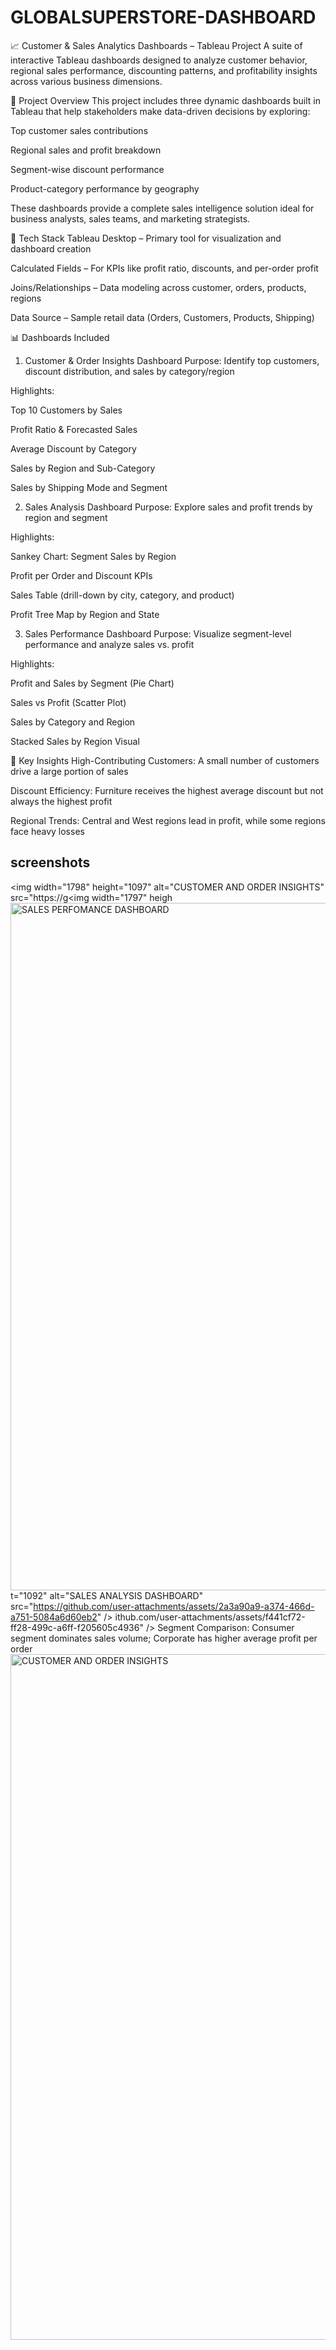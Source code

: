 # GLOBALSUPERSTORE-DASHBOARD
📈 Customer & Sales Analytics Dashboards – Tableau Project
A suite of interactive Tableau dashboards designed to analyze customer behavior, regional sales performance, discounting patterns, and profitability insights across various business dimensions.

🧩 Project Overview
This project includes three dynamic dashboards built in Tableau that help stakeholders make data-driven decisions by exploring:

Top customer sales contributions

Regional sales and profit breakdown

Segment-wise discount performance

Product-category performance by geography

These dashboards provide a complete sales intelligence solution ideal for business analysts, sales teams, and marketing strategists.

🔧 Tech Stack
Tableau Desktop – Primary tool for visualization and dashboard creation

Calculated Fields – For KPIs like profit ratio, discounts, and per-order profit

Joins/Relationships – Data modeling across customer, orders, products, regions

Data Source – Sample retail data (Orders, Customers, Products, Shipping)

📊 Dashboards Included
1. Customer & Order Insights Dashboard
Purpose: Identify top customers, discount distribution, and sales by category/region

Highlights:

Top 10 Customers by Sales

Profit Ratio & Forecasted Sales

Average Discount by Category

Sales by Region and Sub-Category

Sales by Shipping Mode and Segment

2. Sales Analysis Dashboard
Purpose: Explore sales and profit trends by region and segment

Highlights:

Sankey Chart: Segment Sales by Region

Profit per Order and Discount KPIs

Sales Table (drill-down by city, category, and product)

Profit Tree Map by Region and State

3. Sales Performance Dashboard
Purpose: Visualize segment-level performance and analyze sales vs. profit

Highlights:

Profit and Sales by Segment (Pie Chart)

Sales vs Profit (Scatter Plot)

Sales by Category and Region

Stacked Sales by Region Visual

📌 Key Insights
High-Contributing Customers: A small number of customers drive a large portion of sales

Discount Efficiency: Furniture receives the highest average discount but not always the highest profit

Regional Trends: Central and West regions lead in profit, while some regions face heavy losses

## screenshots
<img width="1798" height="1097" alt="CUSTOMER AND ORDER INSIGHTS" src="https://g<img width="1797" heigh
<img width="1796" height="1100" alt="SALES PERFOMANCE DASHBOARD" src="https://github.com/user-attachments/assets/3abdbaf1-f22e-43d2-b0ad-2a14332d0d6b" />
t="1092" alt="SALES ANALYSIS DASHBOARD" src="https://github.com/user-attachments/assets/2a3a90a9-a374-466d-a751-5084a6d60eb2" />
ithub.com/user-attachments/assets/f441cf72-ff28-499c-a6ff-f205605c4936" />
Segment Comparison: Consumer segment dominates sales volume; Corporate has higher average profit per order<img width="1798" height="1097" alt="CUSTOMER AND ORDER INSIGHTS" src="https://github.com/user-attachments/assets/e83cd182-3bbc-4a6d-9da9-9feb0a409878" />


